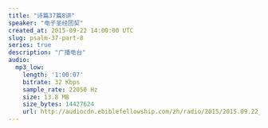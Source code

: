 ```yaml
---
title: "诗篇37篇8讲"
speaker: "电子圣经团契"
created_at: 2015-09-22 14:00:00 UTC
slug: psalm-37-part-8
series: true
description: "广播电台"
audio:
  mp3_low:
    length: '1:00:07'
    bitrate: 32 Kbps
    sample_rate: 22050 Hz
    size: 13.8 MB
    size_bytes: 14427624
    url: http://audiocdn.ebiblefellowship.com/zh/radio/2015/2015.09.22_EBF_-_Psalm_37_Part_8.mp3
---
```

